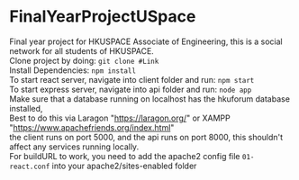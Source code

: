 # FinalYearProjectUSpace
Final year project for HKUSPACE Associate of Engineering, this is a social network for all students of HKUSPACE.
<br>
Clone project by doing: `git clone #Link`
<br>
Install Dependencies: `npm install`
<br>
To start react server, navigate into client folder and run: `npm start`
<br>
To start express server, navigate into api folder and run: `node app`
<br>
Make sure that a database running on localhost has the hkuforum database installed,
<br>
Best to do this via Laragon "https://laragon.org/" or XAMPP "https://www.apachefriends.org/index.html"
<br>
the client runs on port 5000, and the api runs on port 8000, this shouldn't affect any services running locally.
<br>
For buildURL to work, you need to add the apache2 config file `01-react.conf` into your apache2/sites-enabled folder
